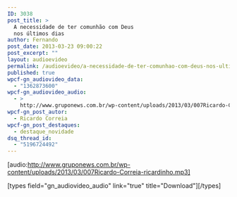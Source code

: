 ```yaml
---
ID: 3038
post_title: >
  A necessidade de ter comunhão com Deus
  nos últimos dias
author: Fernando
post_date: 2013-03-23 09:00:22
post_excerpt: ""
layout: audioevideo
permalink: /audioevideo/a-necessidade-de-ter-comunhao-com-deus-nos-ultimos-dias
published: true
wpcf-gn_audiovideo_data:
  - "1362873600"
wpcf-gn_audiovideo_audio:
  - >
    http://www.gruponews.com.br/wp-content/uploads/2013/03/007Ricardo-Correia-ricardinho.mp3
wpcf-gn_post_autor:
  - Ricardo Correia
wpcf-gn_post_destaques:
  - destaque_novidade
dsq_thread_id:
  - "5196724492"
---
```

[audio:http://www.gruponews.com.br/wp-content/uploads/2013/03/007Ricardo-Correia-ricardinho.mp3]

[types field="gn_audiovideo_audio" link="true" title="Download"][/types]
